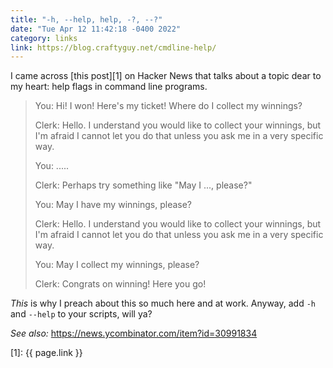 ```yaml
---
title: "-h, --help, help, -?, --?"
date: "Tue Apr 12 11:42:18 -0400 2022"
category: links
link: https://blog.craftyguy.net/cmdline-help/
---
```


I came across [this post][1] on Hacker News that talks about a topic dear to
my heart: help flags in command line programs.

> You: Hi! I won! Here's my ticket! Where do I collect my winnings?
> 
> Clerk: Hello. I understand you would like to collect your winnings, but I'm
> afraid I cannot let you do that unless you ask me in a very specific way.
> 
> You: .....
> 
> Clerk: Perhaps try something like "May I ..., please?"
> 
> You: May I have my winnings, please?
> 
> Clerk: Hello. I understand you would like to collect your winnings, but I'm
> afraid I cannot let you do that unless you ask me in a very specific way.
> 
> You: May I collect my winnings, please?
> 
> Clerk: Congrats on winning! Here you go!

_This_ is why I preach about this so much here and at work. Anyway, add `-h`
and `--help` to your scripts, will ya?

_See also:_ <https://news.ycombinator.com/item?id=30991834>

[1]: {{ page.link }}
